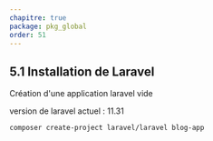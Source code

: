 ```yaml
---
chapitre: true
package: pkg_global
order: 51
---
```


## 5.1 Installation de Laravel

Création d'une application laravel vide

version de laravel actuel : 11.31

````bash
composer create-project laravel/laravel blog-app
````